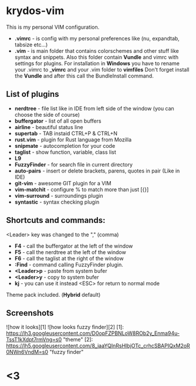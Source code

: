 krydos-vim
=========

This is  my personal VIM configuration. 
 - **.vimrc** - is config with my personal preferences like (nu, expandtab, tabsize etc...)
 - **.vim** - is main folder that contains colorschemes and other stuff like syntax and snippets. Also this folder contain **Vundle** and vimrc with settings for plugins.
For installation in **Windows** you have to rename your .vimrc to **_vimrc** and your .vim folder to **vimfiles**
Don't forget install the **Vundle** and after this call the BundleInstall command.

List of plugins
---------------

 - **nerdtree** - file list like in IDE from left side of the window (you can choose the side of course)
 - **buffergator** - list of all open buffers
 - **airline** - beautiful status line
 - **supertab** - TAB instaid CTRL+P & CTRL+N
 - **rust.vim** - plugin for Rust language from Mozilla
 - **snipmate** - autocompletion for your code
 - **taglist** - show function, variable, class list
 - **L9**
 - **FuzzyFinder** - for search file in current directory
 - **auto-pairs** - insert or delete brackets, parens, quotes in pair (Like in IDE)
 - **git-vim** - awesome GIT plugin for a VIM
 - **vim-matchit** - configure % to match more than just [{}]
 - **vim-surround** - surroundings plugin
 - **syntastic** - syntax checking plugin

Shortcuts and commands:
----------------------

\<Leader> key was changed to the "," (comma)
 - **F4** - call the buffergator at the left of the window
 - **F5** - call the nerdtree at the left of the window
 - **F6** - call the taglist at the right of the window
 - **:Find** - command calling FuzzyFinder plugin.
 - **\<Leader>p** - paste from system bufer
 - **\<Leader>y** - copy to system bufer
 - **kj** - you can use it instead \<ESC> for return to normal mode

Theme pack included. (**Hybrid** default)

Screenshots
-----------

![how it looks][1]
![how looks fuzzy finder][2]
  [1]: https://lh3.googleusercontent.com/D0opFZPBNLoW8ROb2y_Enma94u-TssT1kXdpt7rmVng=s0 "theme"
  [2]: https://lh5.googleusercontent.com/8_iaaYQInRsHIbjOTc_crhcSBAPIQxM2oR0NWn6VndM=s0 "fuzzy finder"

<3
==
